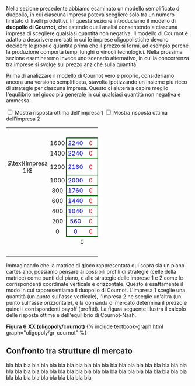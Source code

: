 <style>
.alfgamebig td {
  padding: 3px;
  text-align: center;
  font-size: 16px;
</style>










Nella sezione precedente abbiamo esaminato un modello semplificato di duopolio, in cui ciascuna impresa poteva scegliere solo tra un numero limitato di livelli produttivi. In questa sezione introduciamo il modello di <b>duopolio di Cournot</b>, che estende quell’analisi consentendo a ciascuna impresa di scegliere qualsiasi quantità non negativa. Il modello di Cournot è adatto a descrivere mercati in cui le imprese oligopolistiche devono decidere le proprie quantità prima che il prezzo si formi, ad esempio perché la produzione comporta tempi lunghi o vincoli tecnologici. Nella prossima sezione esamineremo invece uno scenario alternativo, in cui la concorrenza tra imprese si svolge sul prezzo anziché sulla quantità.


Prima di analizzare il modello di Cournot vero e proprio, consideriamo ancora una versione semplificata, stavolta ipotizzando un insieme più ricco di strategie per ciascuna impresa. Questo ci aiuterà a capire meglio l'equilibrio nel gioco più generale in cui qualsiasi quantità non negativa è ammessa.







<span class="marginnote">
<input type="checkbox" id="BR1check9" onclick="BR1highlight9('#add7ff')"> Mostra risposta ottima dell'impresa 1
</span>
<span class="marginnote">
<input type="checkbox" id="BR2check9" onclick="BR2highlight9('#ffc0c0')"> Mostra risposta ottima dell'impresa 2
</span>



<br>


<!-- 9x9 discrete Cournot duopoly -->


<table class="alfgamebig" style="width:50%; table-layout:auto; border-collapse: collapse">
  <tr>
    <td style="visibility: hidden"> ImpB </td>
    <td style="visibility: hidden"> 555 </td>
    <td style="visibility: hidden"> 333 </td>
    <td style="visibility: hidden"> 333 </td>
    <td style="visibility: hidden"> 333 </td>
    <td style="visibility: hidden"> 333 </td>
    <td style="visibility: hidden"> 333 </td>
    <td style="visibility: hidden"> 333 </td>
    <td style="visibility: hidden"> 333 </td>
    <td style="visibility: hidden"> 333 </td>
  </tr>
  <tr>
    <td>
    </td>
    <td>
    1600
    </td><td id="br1cell1game9" style="border-top:solid 2px #060; border-left:solid 2px #060; color:blue">
        2240</td><td style="border-top:solid 2px #060; border-right:solid 2px #060; color:red">
        0
    </td><td style="border-top:solid 2px #060; border-left:solid 2px #060; color:blue">
        1920</td><td style="border-top:solid 2px #060; border-right:solid 2px #060; color:red">
        240
    </td><td style="border-top:solid 2px #060; border-left:solid 2px #060; color:blue">
        1600</td><td style="border-top:solid 2px #060; border-right:solid 2px #060; color:red">
        400
    </td><td style="border-top:solid 2px #060; border-left:solid 2px #060; color:blue">
        1280</td><td id="br2cell1game9" style="border-top:solid 2px #060; border-right:solid 2px #060; color:red">
        480
    </td><td style="border-top:solid 2px #060; border-left:solid 2px #060; color:blue">
        960</td><td id="br2cell2game9" style="border-top:solid 2px #060; border-right:solid 2px #060; color:red">
        480
    </td><td style="border-top:solid 2px #060; border-left:solid 2px #060; color:blue">
        640</td><td style="border-top:solid 2px #060; border-right:solid 2px #060; color:red">
        400
    </td><td style="border-top:solid 2px #060; border-left:solid 2px #060; color:blue">
        320</td><td style="border-top:solid 2px #060; border-right:solid 2px #060; color:red">
        240
    </td><td style="border-top:solid 2px #060; border-left:solid 2px #060; color:blue">
        0</td><td style="border-top:solid 2px #060; border-right:solid 2px #060; color:red">
        0
    </td><td style="border-top:solid 2px #060; border-left:solid 2px #060; color:blue">
        -320</td><td style="border-top:solid 2px #060; border-right:solid 2px #060; color:red">
        -320
    </td>
  </tr>
  <tr>
    <td></td>
    <td>
    1400
    </td><td id="br1cell2game9" style="border-top:solid 2px #060; border-left:solid 2px #060; color:blue">
        2240</td><td style="border-top:solid 2px #060; border-right:solid 2px #060; color:red">
        0
    </td><td id="br1cell3game9" style="border-top:solid 2px #060; border-left:solid 2px #060; color:blue">
        1960</td><td style="border-top:solid 2px #060; border-right:solid 2px #060; color:red">
        280
    </td><td id="br1cell4game9" style="border-top:solid 2px #060; border-left:solid 2px #060; color:blue">
        1680</td><td style="border-top:solid 2px #060; border-right:solid 2px #060; color:red">
        480
    </td><td style="border-top:solid 2px #060; border-left:solid 2px #060; color:blue">
        1400</td><td style="border-top:solid 2px #060; border-right:solid 2px #060; color:red">
        600
    </td><td style="border-top:solid 2px #060; border-left:solid 2px #060; color:blue">
        1120</td><td id="br2cell3game9" style="border-top:solid 2px #060; border-right:solid 2px #060; color:red">
        640
    </td><td style="border-top:solid 2px #060; border-left:solid 2px #060; color:blue">
        840</td><td style="border-top:solid 2px #060; border-right:solid 2px #060; color:red">
        600
    </td><td style="border-top:solid 2px #060; border-left:solid 2px #060; color:blue">
        560</td><td style="border-top:solid 2px #060; border-right:solid 2px #060; color:red">
        480
    </td><td style="border-top:solid 2px #060; border-left:solid 2px #060; color:blue">
        280</td><td style="border-top:solid 2px #060; border-right:solid 2px #060; color:red">
        280
    </td><td style="border-top:solid 2px #060; border-left:solid 2px #060; color:blue">
        0</td><td style="border-top:solid 2px #060; border-right:solid 2px #060; color:red">
        0
    </td>
  </tr>
  <tr>
    <td style="vertical-align:bottom; text-align:center">
    $\text{Impresa 1}$
    </td>
    <td>
    1200
    </td><td style="border-top:solid 2px #060; border-left:solid 2px #060; color:blue">
        2160</td><td style="border-top:solid 2px #060; border-right:solid 2px #060; color:red">
        0
    </td><td style="border-top:solid 2px #060; border-left:solid 2px #060; color:blue">
        1920</td><td style="border-top:solid 2px #060; border-right:solid 2px #060; color:red">
        320
    </td><td id="br1cell5game9" style="border-top:solid 2px #060; border-left:solid 2px #060; color:blue">
        1680</td><td style="border-top:solid 2px #060; border-right:solid 2px #060; color:red">
        560
    </td><td id="br1cell6game9" style="border-top:solid 2px #060; border-left:solid 2px #060; color:blue">
        1440</td><td style="border-top:solid 2px #060; border-right:solid 2px #060; color:red">
        720
    </td><td id="br1cell7game9" style="border-top:solid 2px #060; border-left:solid 2px #060; color:blue">
        1200</td><td id="br2cell4game9" style="border-top:solid 2px #060; border-right:solid 2px #060; color:red">
        800
    </td><td style="border-top:solid 2px #060; border-left:solid 2px #060; color:blue">
        960</td><td id="br2cell5game9" style="border-top:solid 2px #060; border-right:solid 2px #060; color:red">
        800
    </td><td style="border-top:solid 2px #060; border-left:solid 2px #060; color:blue">
        720</td><td style="border-top:solid 2px #060; border-right:solid 2px #060; color:red">
        720
    </td><td style="border-top:solid 2px #060; border-left:solid 2px #060; color:blue">
        480</td><td style="border-top:solid 2px #060; border-right:solid 2px #060; color:red">
        560
    </td><td style="border-top:solid 2px #060; border-left:solid 2px #060; color:blue">
        240</td><td style="border-top:solid 2px #060; border-right:solid 2px #060; color:red">
        320
    </td>
  </tr>
  <tr>
    <td>
    </td>
    <td>
    1000
    </td><td style="border-top:solid 2px #060; border-left:solid 2px #060; color:blue">
        2000</td><td style="border-top:solid 2px #060; border-right:solid 2px #060; color:red">
        0
    </td><td style="border-top:solid 2px #060; border-left:solid 2px #060; color:blue">
        1800</td><td style="border-top:solid 2px #060; border-right:solid 2px #060; color:red">
        360
    </td><td style="border-top:solid 2px #060; border-left:solid 2px #060; color:blue">
        1600</td><td style="border-top:solid 2px #060; border-right:solid 2px #060; color:red">
        640
    </td><td style="border-top:solid 2px #060; border-left:solid 2px #060; color:blue">
        1400</td><td style="border-top:solid 2px #060; border-right:solid 2px #060; color:red">
        840
    </td><td id="br1cell8game9" style="border-top:solid 2px #060; border-left:solid 2px #060; color:blue">
        1200</td><td style="border-top:solid 2px #060; border-right:solid 2px #060; color:red">
        960
    </td><td id="br1cell9game9" style="border-top:solid 2px #060; border-left:solid 2px #060; color:blue">
        1000</td><td id="br2cell6game9" style="border-top:solid 2px #060; border-right:solid 2px #060; color:red">
        1000
    </td><td id="br1cell10game9" style="border-top:solid 2px #060; border-left:solid 2px #060; color:blue">
        800</td><td style="border-top:solid 2px #060; border-right:solid 2px #060; color:red">
        960
    </td><td style="border-top:solid 2px #060; border-left:solid 2px #060; color:blue">
        600</td><td style="border-top:solid 2px #060; border-right:solid 2px #060; color:red">
        840
    </td><td style="border-top:solid 2px #060; border-left:solid 2px #060; color:blue">
        400</td><td style="border-top:solid 2px #060; border-right:solid 2px #060; color:red">
        640
    </td>
  </tr>
  <tr>
    <td>
    </td>
    <td>
    800
    </td><td style="border-top:solid 2px #060; border-left:solid 2px #060; color:blue">
        1760</td><td style="border-top:solid 2px #060; border-right:solid 2px #060; color:red">
        0
    </td><td style="border-top:solid 2px #060; border-left:solid 2px #060; color:blue">
        1600</td><td style="border-top:solid 2px #060; border-right:solid 2px #060; color:red">
        400
    </td><td style="border-top:solid 2px #060; border-left:solid 2px #060; color:blue">
        1440</td><td style="border-top:solid 2px #060; border-right:solid 2px #060; color:red">
        720
    </td><td style="border-top:solid 2px #060; border-left:solid 2px #060; color:blue">
        1280</td><td style="border-top:solid 2px #060; border-right:solid 2px #060; color:red">
        960
    </td><td style="border-top:solid 2px #060; border-left:solid 2px #060; color:blue">
        1120</td><td style="border-top:solid 2px #060; border-right:solid 2px #060; color:red">
        1120
    </td><td style="border-top:solid 2px #060; border-left:solid 2px #060; color:blue">
        960</td><td id="br2cell7game9" style="border-top:solid 2px #060; border-right:solid 2px #060; color:red">
        1200
    </td><td id="br1cell11game9" style="border-top:solid 2px #060; border-left:solid 2px #060; color:blue">
        800</td><td id="br2cell8game9" style="border-top:solid 2px #060; border-right:solid 2px #060; color:red">
        1200
    </td><td id="br1cell12game9" style="border-top:solid 2px #060; border-left:solid 2px #060; color:blue">
        640</td><td style="border-top:solid 2px #060; border-right:solid 2px #060; color:red">
        1120
    </td><td id="br1cell13game9" style="border-top:solid 2px #060; border-left:solid 2px #060; color:blue">
        480</td><td style="border-top:solid 2px #060; border-right:solid 2px #060; color:red">
        960
    </td>
  </tr>
  <tr>
    <td>
    </td>
    <td>
    600
    </td><td style="border-top:solid 2px #060; border-left:solid 2px #060; color:blue">
        1440</td><td style="border-top:solid 2px #060; border-right:solid 2px #060; color:red">
        0
    </td><td style="border-top:solid 2px #060; border-left:solid 2px #060; color:blue">
        1320</td><td style="border-top:solid 2px #060; border-right:solid 2px #060; color:red">
        440
    </td><td style="border-top:solid 2px #060; border-left:solid 2px #060; color:blue">
        1200</td><td style="border-top:solid 2px #060; border-right:solid 2px #060; color:red">
        800
    </td><td style="border-top:solid 2px #060; border-left:solid 2px #060; color:blue">
        1080</td><td style="border-top:solid 2px #060; border-right:solid 2px #060; color:red">
        1080
    </td><td style="border-top:solid 2px #060; border-left:solid 2px #060; color:blue">
        960</td><td style="border-top:solid 2px #060; border-right:solid 2px #060; color:red">
        1280
    </td><td style="border-top:solid 2px #060; border-left:solid 2px #060; color:blue">
        840</td><td style="border-top:solid 2px #060; border-right:solid 2px #060; color:red">
        1400
    </td><td style="border-top:solid 2px #060; border-left:solid 2px #060; color:blue">
        720</td><td id="br2cell9game9" style="border-top:solid 2px #060; border-right:solid 2px #060; color:red">
        1440
    </td><td style="border-top:solid 2px #060; border-left:solid 2px #060; color:blue">
        600</td><td style="border-top:solid 2px #060; border-right:solid 2px #060; color:red">
        1400
    </td><td id="br1cell14game9" style="border-top:solid 2px #060; border-left:solid 2px #060; color:blue">
        480</td><td style="border-top:solid 2px #060; border-right:solid 2px #060; color:red">
        1280
    </td>
  </tr>
  <tr>
    <td>
    </td>
    <td>
    400
    </td><td style="border-top:solid 2px #060; border-left:solid 2px #060; color:blue">
        1040</td><td style="border-top:solid 2px #060; border-right:solid 2px #060; color:red">
        0
    </td><td style="border-top:solid 2px #060; border-left:solid 2px #060; color:blue">
        960</td><td style="border-top:solid 2px #060; border-right:solid 2px #060; color:red">
        480
    </td><td style="border-top:solid 2px #060; border-left:solid 2px #060; color:blue">
        880</td><td style="border-top:solid 2px #060; border-right:solid 2px #060; color:red">
        880
    </td><td style="border-top:solid 2px #060; border-left:solid 2px #060; color:blue">
        800</td><td style="border-top:solid 2px #060; border-right:solid 2px #060; color:red">
        1200
    </td><td style="border-top:solid 2px #060; border-left:solid 2px #060; color:blue">
        720</td><td style="border-top:solid 2px #060; border-right:solid 2px #060; color:red">
        1440
    </td><td style="border-top:solid 2px #060; border-left:solid 2px #060; color:blue">
        640</td><td style="border-top:solid 2px #060; border-right:solid 2px #060; color:red">
        1600
    </td><td style="border-top:solid 2px #060; border-left:solid 2px #060; color:blue">
        560</td><td id="br2cell10game9" style="border-top:solid 2px #060; border-right:solid 2px #060; color:red">
        1680
    </td><td style="border-top:solid 2px #060; border-left:solid 2px #060; color:blue">
        480</td><td id="br2cell11game9" style="border-top:solid 2px #060; border-right:solid 2px #060; color:red">
        1680
    </td><td style="border-top:solid 2px #060; border-left:solid 2px #060; color:blue">
        400</td><td style="border-top:solid 2px #060; border-right:solid 2px #060; color:red">
        1600
    </td>
  </tr>
  <tr>
    <td>
    </td>
    <td>
    200
    </td><td style="border-top:solid 2px #060; border-left:solid 2px #060; color:blue">
        560</td><td style="border-top:solid 2px #060; border-right:solid 2px #060; color:red">
        0
    </td><td style="border-top:solid 2px #060; border-left:solid 2px #060; color:blue">
        520</td><td style="border-top:solid 2px #060; border-right:solid 2px #060; color:red">
        520
    </td><td style="border-top:solid 2px #060; border-left:solid 2px #060; color:blue">
        480</td><td style="border-top:solid 2px #060; border-right:solid 2px #060; color:red">
        960
    </td><td style="border-top:solid 2px #060; border-left:solid 2px #060; color:blue">
        440</td><td style="border-top:solid 2px #060; border-right:solid 2px #060; color:red">
        1320
    </td><td style="border-top:solid 2px #060; border-left:solid 2px #060; color:blue">
        400</td><td style="border-top:solid 2px #060; border-right:solid 2px #060; color:red">
        1600
    </td><td style="border-top:solid 2px #060; border-left:solid 2px #060; color:blue">
        360</td><td style="border-top:solid 2px #060; border-right:solid 2px #060; color:red">
        1800
    </td><td style="border-top:solid 2px #060; border-left:solid 2px #060; color:blue">
        320</td><td style="border-top:solid 2px #060; border-right:solid 2px #060; color:red">
        1920
    </td><td style="border-top:solid 2px #060; border-left:solid 2px #060; color:blue">
        280</td><td id="br2cell12game9" style="border-top:solid 2px #060; border-right:solid 2px #060; color:red">
        1960
    </td><td style="border-top:solid 2px #060; border-left:solid 2px #060; color:blue">
        240</td><td style="border-top:solid 2px #060; border-right:solid 2px #060; color:red">
        1920
    </td>
  </tr>
  <tr>
    <td></td>
    <td>
    0
    </td><td style="border-bottom:solid 2px #060; border-top:solid 2px #060; border-left:solid 2px #060; color:blue">
        0</td><td style="border-bottom:solid 2px #060; border-top:solid 2px #060; border-right:solid 2px #060; color:red">
        0
    </td><td style="border-bottom:solid 2px #060; border-top:solid 2px #060; border-left:solid 2px #060; color:blue">
        0</td><td style="border-bottom:solid 2px #060; border-top:solid 2px #060; border-right:solid 2px #060; color:red">
        560
    </td><td style="border-bottom:solid 2px #060; border-top:solid 2px #060; border-left:solid 2px #060; color:blue">
        0</td><td style="border-bottom:solid 2px #060; border-top:solid 2px #060; border-right:solid 2px #060; color:red">
        1040
    </td><td style="border-bottom:solid 2px #060; border-top:solid 2px #060; border-left:solid 2px #060; color:blue">
        0</td><td style="border-bottom:solid 2px #060; border-top:solid 2px #060; border-right:solid 2px #060; color:red">
        1440
    </td><td style="border-bottom:solid 2px #060; border-top:solid 2px #060; border-left:solid 2px #060; color:blue">
        0</td><td style="border-bottom:solid 2px #060; border-top:solid 2px #060; border-right:solid 2px #060; color:red">
        1760
    </td><td style="border-bottom:solid 2px #060; border-top:solid 2px #060; border-left:solid 2px #060; color:blue">
        0</td><td style="border-bottom:solid 2px #060; border-top:solid 2px #060; border-right:solid 2px #060; color:red">
        2000
    </td><td style="border-bottom:solid 2px #060; border-top:solid 2px #060; border-left:solid 2px #060; color:blue">
        0</td><td style="border-bottom:solid 2px #060; border-top:solid 2px #060; border-right:solid 2px #060; color:red">
        2160
    </td><td style="border-bottom:solid 2px #060; border-top:solid 2px #060; border-left:solid 2px #060; color:blue">
        0</td><td id="br2cell13game9" style="border-bottom:solid 2px #060; border-top:solid 2px #060; border-right:solid 2px #060; color:red">
        2240
    </td><td style="border-bottom:solid 2px #060; border-top:solid 2px #060; border-left:solid 2px #060; color:blue">
        0</td><td id="br2cell14game9" style="border-bottom:solid 2px #060; border-top:solid 2px #060; border-right:solid 2px #060; color:red">
        2240
    </td>
  </tr>
  <tr>
    <td colspan="2"></td>
    <td colspan="2">0</td>
    <td colspan="2">200</td>
    <td colspan="2">400</td>
    <td colspan="2">600</td>
    <td colspan="2">800</td>
    <td colspan="2">1000</td>
    <td colspan="2">1200</td>
    <td colspan="2">1400</td>
    <td colspan="2">1600</td>
  </tr>
  <tr>
    <td colspan="2"></td>
    <td colspan="18" style="vertical-align:bottom">
    $\text{Impresa 2}$
    </td>
  </tr>
</table>

<script>
function BR1highlight9(newColor) {
  var checkBox1 = document.getElementById("BR1check9");
  const br1cell1game9 = document.getElementById("br1cell1game9");
  const br1cell2game9 = document.getElementById("br1cell2game9");
  const br1cell3game9 = document.getElementById("br1cell3game9");
  const br1cell4game9 = document.getElementById("br1cell4game9");
  const br1cell5game9 = document.getElementById("br1cell5game9");
  const br1cell6game9 = document.getElementById("br1cell6game9");
  const br1cell7game9 = document.getElementById("br1cell7game9");
  const br1cell8game9 = document.getElementById("br1cell8game9");
  const br1cell9game9 = document.getElementById("br1cell9game9");
  const br1cell10game9 = document.getElementById("br1cell10game9");
  const br1cell11game9 = document.getElementById("br1cell11game9");
  const br1cell12game9 = document.getElementById("br1cell12game9");
  const br1cell13game9 = document.getElementById("br1cell13game9");
  const br1cell14game9 = document.getElementById("br1cell14game9");
  const br1cell15game9 = document.getElementById("br1cell15game9");
  if (checkBox1.checked == true){
  br1cell1game9.style.background = newColor;
  br1cell2game9.style.background = newColor;
  br1cell3game9.style.background = newColor;
  br1cell4game9.style.background = newColor;
  br1cell5game9.style.background = newColor;
  br1cell6game9.style.background = newColor;
  br1cell7game9.style.background = newColor;
  br1cell8game9.style.background = newColor;
  br1cell9game9.style.background = newColor;
  br1cell10game9.style.background = newColor;
  br1cell11game9.style.background = newColor;
  br1cell12game9.style.background = newColor;
  br1cell13game9.style.background = newColor;
  br1cell14game9.style.background = newColor;
  br1cell15game9.style.background = newColor;
  } else {
  br1cell1game9.style.background = "transparent";
  br1cell2game9.style.background = "transparent";
  br1cell3game9.style.background = "transparent";
  br1cell4game9.style.background = "transparent";
  br1cell5game9.style.background = "transparent";
  br1cell6game9.style.background = "transparent";
  br1cell7game9.style.background = "transparent";
  br1cell8game9.style.background = "transparent";
  br1cell9game9.style.background = "transparent";
  br1cell10game9.style.background = "transparent";
  br1cell11game9.style.background = "transparent";
  br1cell12game9.style.background = "transparent";
  br1cell13game9.style.background = "transparent";
  br1cell14game9.style.background = "transparent";
  br1cell15game9.style.background = "transparent";
  }
} 
function BR2highlight9(newColor) {
  var checkBox2 = document.getElementById("BR2check9");
  const br2cell1game9 = document.getElementById("br2cell1game9");
  const br2cell2game9 = document.getElementById("br2cell2game9");
  const br2cell3game9 = document.getElementById("br2cell3game9");
  const br2cell4game9 = document.getElementById("br2cell4game9");
  const br2cell5game9 = document.getElementById("br2cell5game9");
  const br2cell6game9 = document.getElementById("br2cell6game9");
  const br2cell7game9 = document.getElementById("br2cell7game9");
  const br2cell8game9 = document.getElementById("br2cell8game9");
  const br2cell9game9 = document.getElementById("br2cell9game9");
  const br2cell10game9 = document.getElementById("br2cell10game9");
  const br2cell11game9 = document.getElementById("br2cell11game9");
  const br2cell12game9 = document.getElementById("br2cell12game9");
  const br2cell13game9 = document.getElementById("br2cell13game9");
  const br2cell14game9 = document.getElementById("br2cell14game9");
  if (checkBox2.checked == true){
  br2cell1game9.style.background = newColor;
  br2cell2game9.style.background = newColor;
  br2cell3game9.style.background = newColor;
  br2cell4game9.style.background = newColor;
  br2cell5game9.style.background = newColor;
  br2cell6game9.style.background = newColor;
  br2cell7game9.style.background = newColor;
  br2cell8game9.style.background = newColor;
  br2cell9game9.style.background = newColor;
  br2cell10game9.style.background = newColor;
  br2cell11game9.style.background = newColor;
  br2cell12game9.style.background = newColor;
  br2cell13game9.style.background = newColor;
  br2cell14game9.style.background = newColor;
  } else {
  br2cell1game9.style.background = "transparent";
  br2cell2game9.style.background = "transparent";
  br2cell3game9.style.background = "transparent";
  br2cell4game9.style.background = "transparent";
  br2cell5game9.style.background = "transparent";
  br2cell6game9.style.background = "transparent";
  br2cell7game9.style.background = "transparent";
  br2cell8game9.style.background = "transparent";
  br2cell9game9.style.background = "transparent";
  br2cell10game9.style.background = "transparent";
  br2cell11game9.style.background = "transparent";
  br2cell12game9.style.background = "transparent";
  br2cell13game9.style.background = "transparent";
  br2cell14game9.style.background = "transparent";
  }
}
</script>


<!-- END OF 9x9 discrete Cournot duopoly -->






















Immaginando che la matrice di gioco rappresentata qui sopra sia un piano cartesiano, possiamo pensare ai possibili profili di strategie (celle della matrice) come punti del piano, e alle strategie delle imprese 1 e 2 come le corrispondenti coordinate verticale e orizzontale. Questo è esattamente il modo in cui rappresentiamo il duopolio di Cournot. L'impresa 1 sceglie una quantità (un punto sull'asse verticale), l'impresa 2 ne sceglie un'altra (un punto sull'asse orizzontale), e la domanda di mercato determina il prezzo e quindi i corrispondenti payoff (profitti). La figura seguente illustra il calcolo delle risposte ottime e dell'equilibrio di Cournot-Nash.


<a id="gr_oligopoly/cournot"><strong>Figura 6.XX (oligopoly/cournot)</strong></a>
{% include textbook-graph.html graph="oligopoly/gr_cournot" %}






















<h2 id="subsec_mkt-comparison">Confronto tra strutture di mercato</h2>

bla bla bla bla bla bla bla bla bla bla bla bla bla bla bla bla bla bla bla bla bla bla bla bla bla bla bla bla bla bla bla bla bla bla bla bla bla bla bla bla bla bla bla bla bla bla bla bla bla bla bla bla 





















